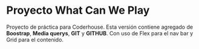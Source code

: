 # Proyecto What Can We Play

Proyecto de práctica para Coderhouse.
Esta versión contiene agregado de **Boostrap**, **Media querys**, **GIT**
y **GITHUB**. Con uso de Flex para el nav bar y Grid para el contenido.